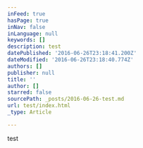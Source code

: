 ```yaml
---
inFeed: true
hasPage: true
inNav: false
inLanguage: null
keywords: []
description: test
datePublished: '2016-06-26T23:18:41.200Z'
dateModified: '2016-06-26T23:18:40.774Z'
authors: []
publisher: null
title: ''
author: []
starred: false
sourcePath: _posts/2016-06-26-test.md
url: test/index.html
_type: Article

---
```

test